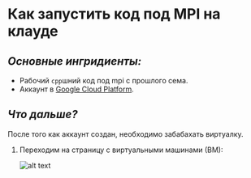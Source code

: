# Как запустить код под MPI на клауде

## <I>Основные ингридиенты:</I>
* Рабочий `cpp`шний код под mpi c прошлого сема.
* Аккаунт в [Google Cloud Platform](https://cloud.google.com/).

## <I>Что дальше?</I>
После того как аккаунт создан, необходимо забабахать виртуалку.
1. Переходим на страницу с виртуальными машинами (ВМ):

    ![alt text](https://github.com/andynik/knu_labs/blob/master/term_7/cloud/1.png 'COMPUTE > Compute Engine > VM instances')

